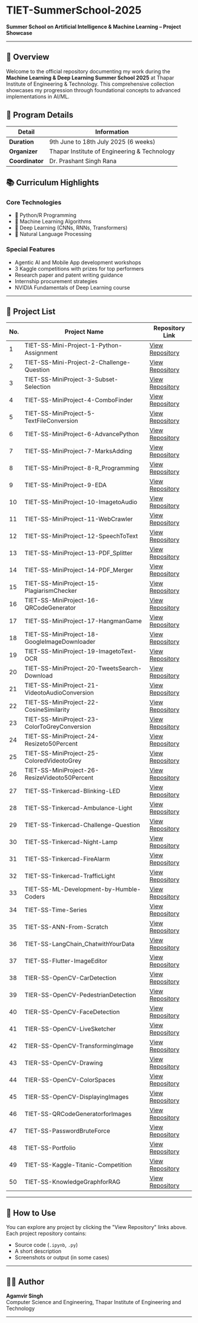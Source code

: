 # TIET-SummerSchool-2025

**Summer School on Artificial Intelligence & Machine Learning – Project Showcase**

---

## 🚀 Overview
Welcome to the official repository documenting my work during the **Machine Learning & Deep Learning Summer School 2025** at Thapar Institute of Engineering & Technology. This comprehensive collection showcases my progression through foundational concepts to advanced implementations in AI/ML.

## 📅 Program Details
| Detail               | Information                                      |
|----------------------|--------------------------------------------------|
| **Duration**         | 9th June to 18th July 2025 (6 weeks)            |
| **Organizer**        | Thapar Institute of Engineering & Technology     |
| **Coordinator**      | Dr. Prashant Singh Rana                         |

## 📚 Curriculum Highlights
### Core Technologies
- 🐍 Python/R Programming
- 🧠 Machine Learning Algorithms
- 🤖 Deep Learning (CNNs, RNNs, Transformers)
- 💬 Natural Language Processing

### Special Features
- Agentic AI and Mobile App development workshops
- 3 Kaggle competitions with prizes for top performers
- Research paper and patent writing guidance
- Internship procurement strategies
- NVIDIA Fundamentals of Deep Learning course

---

  ## 📂 Project List

| No. | Project Name                                  |Repository Link  |
|-----|-----------------------------------------------|------------------|
| 1   | TIET-SS-Mini-Project-1-Python-Assignment      | [View Repository](https://github.com/1stagamvir/TIET-SS-Mini-Project-1-Python-Assignment) |
| 2   | TIET-SS-Mini-Project-2-Challenge-Question     | [View Repository](https://github.com/1stagamvir/TIET-SS-Mini-Project-02-Challenge-Question) |
| 3   | TIET-SS-MiniProject-3-Subset-Selection        | [View Repository](https://github.com/1stagamvir/TIET-SS-MiniProject-3-Subset-Selection) |
| 4   | TIET-SS-MiniProject-4-ComboFinder             | [View Repository](https://github.com/1stagamvir/TIET-SS-Mini-Project-4-Combo-Finder) |
| 5   | TIET-SS-MiniProject-5-TextFileConversion      | [View Repository](https://github.com/1stagamvir/TIET-SS-MiniProject-5-TextFIleConversion) |
| 6   | TIET-SS-MiniProject-6-AdvancePython           | [View Repository](https://github.com/1stagamvir/TIET-SS-MiniProject-6-AdvancePython) |
| 7   | TIET-SS-MiniProject-7-MarksAdding             | [View Repository](https://github.com/1stagamvir/TIET-SS-Mini-Project-7-Marks-Adding) |
| 8   | TIET-SS-MiniProject-8-R_Programming           | [View Repository](https://github.com/1stagamvir/TIET-SS-MiniProject-8-R-Programming) |
| 9   | TIET-SS-MiniProject-9-EDA                     | [View Repository](https://github.com/1stagamvir/TIET-SS-MiniProject-9-EDA) |
| 10  | TIET-SS-MiniProject-10-ImagetoAudio           | [View Repository](https://github.com/1stagamvir/TIET-SS-MiniProject-10-Image-to-Audio) |
| 11  | TIET-SS-MiniProject-11-WebCrawler             | [View Repository](https://github.com/1stagamvir/TIET-SS-MiniProject-11-WebCrawler) |
| 12  | TIET-SS-MiniProject-12-SpeechToText           | [View Repository](https://github.com/1stagamvir/TIET-SS-Mini-project--12-SpeechToText) |
| 13  | TIET-SS-MiniProject-13-PDF_Splitter           | [View Repository](https://github.com/1stagamvir/TIET-SS-MiniProject-13-PDF-Splitter) |
| 14  | TIET-SS-MiniProject-14-PDF_Merger             | [View Repository](https://github.com/1stagamvir/TIET-SS-Mini-Project-14-PDF-Merger) |
| 15  | TIET-SS-MiniProject-15-PlagiarismChecker      | [View Repository](https://github.com/1stagamvir/TIET-SS-Mini-Project-15-Plagiarism-Checker) |
| 16  | TIET-SS-MiniProject-16-QRCodeGenerator        | [View Repository](https://github.com/1stagamvir/TIET-SS-Mini-project-16-QRcode-Generator) |
| 17  | TIET-SS-MiniProject-17-HangmanGame            | [View Repository](https://github.com/1stagamvir/TIET-SS-MiniProject-17-HangmanGame) |
| 18  | TIET-SS-MiniProject-18-GoogleImageDownloader  | [View Repository](https://github.com/1stagamvir/TIET-SS-MiniProject-18-GoogleImageDownloader) |
| 19  | TIET-SS-MiniProject-19-ImagetoText-OCR        | [View Repository](https://github.com/1stagamvir/TIET-SS-MiniProject-19-ImageToText) |
| 20  | TIET-SS-MiniProject-20-TweetsSearch-Download  | [View Repository](https://github.com/1stagamvir/TIET-SS-MiniProject-20-TweetSearch) |
| 21  | TIET-SS-MiniProject-21-VideotoAudioConversion | [View Repository](https://github.com/1stagamvir/TIET-SS-MiniProject-21-VideotoAudio) |
| 22  | TIET-SS-MiniProject-22-CosineSimilarity       | [View Repository](https://github.com/1stagamvir/TIET-SS-MiniProject-22-CosineSimilarity) |
| 23  | TIET-SS-MiniProject-23-ColorToGreyConversion  | [View Repository](https://github.com/1stagamvir/TIET-SS-MiniProject-23-ColortoGrey) |
| 24  | TIET-SS-MiniProject-24-Resizeto50Percent      | [View Repository](https://github.com/1stagamvir/TIET-SS-MiniProject-24-Resizeto50) |
| 25  | TIET-SS-MiniProject-25-ColoredVideotoGrey     | [View Repository](https://github.com/1stagamvir/TIET-SS-MiniProject-25-ColoredVideotoGrey) |
| 26  | TIET-SS-MiniProject-26-ResizeVideoto50Percent | [View Repository](https://github.com/1stagamvir/TIET-SS-MiniProject-26-ResizeVideoto50Percent) |
| 27  | TIET-SS-Tinkercad-Blinking-LED                | [View Repository](https://github.com/1stagamvir/TIET-SS-Tinkercad-Blinking-LED) |
| 28  | TIET-SS-Tinkercad-Ambulance-Light             | [View Repository](https://github.com/1stagamvir/TIET-SS-Tinkercad-Ambulance-Light) |
| 29  | TIET-SS-Tinkercad-Challenge-Question          | [View Repository](https://github.com/1stagamvir/TIET-SS-Tinkercad-Challenge-Question) |
| 30  | TIET-SS-Tinkercad-Night-Lamp                  | [View Repository](https://github.com/1stagamvir/TIET-SS-Tinkercad-Night-Lamp) |
| 31  | TIET-SS-Tinkercad-FireAlarm                   | [View Repository](https://github.com/1stagamvir/TIET-SS-Tinkercad-FireAlarm) |
| 32  | TIET-SS-Tinkercad-TrafficLight                | [View Repository](https://github.com/1stagamvir/TIET-SS-Tinkercad-TrafficLight) |
| 33  | TIET-SS-ML-Development-by-Humble-Coders       | [View Repository](https://github.com/1stagamvir/TIET-SS-ML-Development-by-Humble-Coders) |
| 34  | TIET-SS-Time-Series                           | [View Repository](https://github.com/1stagamvir/TIET-SS-Time-Series) |
| 35  | TIET-SS-ANN-From-Scratch                      | [View Repository](https://github.com/1stagamvir/TIET-SS-ANN-From-Scratch) |
| 36  | TIET-SS-LangChain_ChatwithYourData            | [View Repository](https://github.com/1stagamvir/TIET-SS-LangChain_ChatwithYourData) |
| 37  | TIET-SS-Flutter-ImageEditor                   | [View Repository](https://github.com/1stagamvir/TIET-SS-Flutter-ImageEditor) |
| 38  | TIER-SS-OpenCV-CarDetection                   | [View Repository](https://github.com/1stagamvir/TIET-SS-OpenCV-CarDetection) |
| 39  | TIER-SS-OpenCV-PedestrianDetection            | [View Repository](https://github.com/1stagamvir/TIET-SS-OpenCV-PadestrainDetection) |
| 40  | TIER-SS-OpenCV-FaceDetection                  | [View Repository](https://github.com/1stagamvir/TIET-SS-OpenCV-FaceDetection) |
| 41  | TIER-SS-OpenCV-LiveSketcher                   | [View Repository](https://github.com/1stagamvir/TIET-SS-OpenCV-LiveSketcher) |
| 42  | TIER-SS-OpenCV-TransformingImage              | [View Repository](https://github.com/1stagamvir/TIET-SS-OpenCV-TransformingImages) |
| 43  | TIER-SS-OpenCV-Drawing                        | [View Repository](https://github.com/1stagamvir/TIET-SS-OpenCV-Drawing) |
| 44  | TIER-SS-OpenCV-ColorSpaces                    | [View Repository](https://github.com/1stagamvir/TIET-SS-OpenCV-ColorSpaces) |
| 45  | TIER-SS-OpenCV-DisplayingImages               | [View Repository](https://github.com/1stagamvir/TIET-SS-OpenCV-DisplayingImage) |
| 46  | TIET-SS-QRCodeGeneratorforImages              | [View Repository](https://github.com/1stagamvir/TIET-SS-QRCodeGeneratorforImages) |
| 47  | TIET-SS-PasswordBruteForce                    | [View Repository](https://github.com/1stagamvir/TIET-SS-PasswordBruteForce) |
| 48  | TIET-SS-Portfolio                             | [View Repository](https://github.com/1stagamvir/TIET-SS-Portfolio) |
| 49  | TIET-SS-Kaggle-Titanic-Competition            | [View Repository](https://github.com/1stagamvir/TIET-SS-Kaggle-Titanic-Competition) |
| 50  | TIET-SS-KnowledgeGraphforRAG                  | [View Repository](https://github.com/1stagamvir/TIET-SS-KnowledgeGraphforRAG) |

---

## 🚀 How to Use

You can explore any project by clicking the "View Repository" links above.  
Each project repository contains:
- Source code (`.ipynb`, `.py`)
- A short description
- Screenshots or output (in some cases)

---

## 🧑‍💻 Author

  **Agamvir Singh**  
Computer Science and Engineering, Thapar Institute of Engineering and Technology

---
